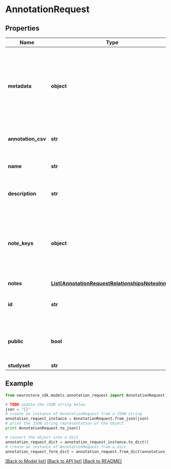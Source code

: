 # AnnotationRequest


## Properties
Name | Type | Description | Notes
------------ | ------------- | ------------- | -------------
**metadata** | **object** | object describing metadata about the annotation, such as software used or descriptions of the keys used in the annotation. | [optional] 
**annotation_csv** | **str** | annotation object expressed as a CSV | 
**name** | **str** | Descriptive name for the annotation. | [optional] 
**description** | **str** | Long form description of the annotation. | [optional] 
**note_keys** | **object** | The keys (columns) in the annotation and the key&#39;s respective data type (such as an integer or string). | [optional] 
**notes** | [**List[AnnotationRequestRelationshipsNotesInner]**](AnnotationRequestRelationshipsNotesInner.md) |  | [optional] 
**id** | **str** | short UUID specifying the location of this resource | [optional] 
**public** | **bool** | whether the resource is listed in public searches or not | [optional] [default to True]
**studyset** | **str** |  | [optional] 

## Example

```python
from neurostore_sdk.models.annotation_request import AnnotationRequest

# TODO update the JSON string below
json = "{}"
# create an instance of AnnotationRequest from a JSON string
annotation_request_instance = AnnotationRequest.from_json(json)
# print the JSON string representation of the object
print AnnotationRequest.to_json()

# convert the object into a dict
annotation_request_dict = annotation_request_instance.to_dict()
# create an instance of AnnotationRequest from a dict
annotation_request_form_dict = annotation_request.from_dict(annotation_request_dict)
```
[[Back to Model list]](../README.md#documentation-for-models) [[Back to API list]](../README.md#documentation-for-api-endpoints) [[Back to README]](../README.md)


